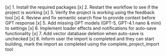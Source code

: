 [x] 1. Install the required packages
[x] 2. Restart the workflow to see if the project is working
[x] 3. Verify the project is working using the feedback tool
[x] 4. Review and fix semantic search flow to provide context before GPT response
[x] 5. Add missing GPT models (GPT-5, GPT-4.1 nano & mini) to settings
[x] 6. Implement loader effects and notifications for auto-save functionality
[x] 7. Add vector database deletion when auto-save is unchecked
[x] 8. Inform user the import is completed and they can start building, mark the import as completed using the complete_project_import tool